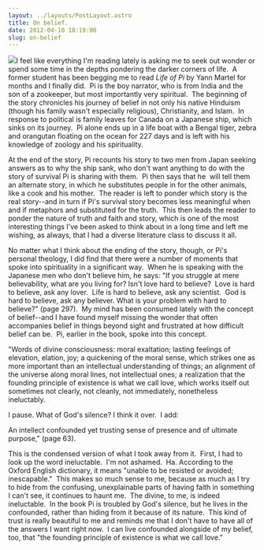 ```yaml
---
layout: ../layouts/PostLayout.astro
title: On belief.
date: 2012-04-10 18:19:00
slug: on-belief
---
```


[![](http://sawiggins.files.wordpress.com/2012/03/lifeofpi.jpg)](http://sawiggins.files.wordpress.com/2012/03/lifeofpi.jpg)I feel like everything I'm reading lately is asking me to seek out wonder or spend some time in the depths pondering the darker corners of life.  A former student has been begging me to read _Life of Pi_ by Yann Martel for months and I finally did.  Pi is the boy narrator, who is from India and the son of a zookeeper, but most importantly very spiritual.  The beginning of the story chronicles his journey of belief in not only his native Hinduism (though his family wasn't especially religious), Christianity, and Islam.  In response to political is family leaves for Canada on a Japanese ship, which sinks on its journey.  Pi alone ends up in a life boat with a Bengal tiger, zebra and orangutan floating on the ocean for 227 days and is left with his knowledge of zoology and his spirituality.  
  
At the end of the story, Pi recounts his story to two men from Japan seeking answers as to why the ship sank, who don't want anything to do with the story of survival Pi is sharing with them.  Pi then says that he  will tell them an alternate story, in which he substitutes people in for the other animals, like a cook and his mother.  The reader is left to ponder which story is the real story--and in turn if Pi's survival story becomes less meaningful when and if metaphors and substituted for the truth.  This then leads the reader to ponder the nature of truth and faith and story, which is one of the most interesting things I've been asked to think about in a long time and left me wishing, as always, that I had a diverse literature class to discuss it all.  
  
No matter what I think about the ending of the story, though, or Pi's personal theology, I did find that there were a number of moments that spoke into spirituality in a significant way.  When he is speaking with the Japanese men who don't believe him, he says: "If you struggle at mere believability, what are you living for? Isn't love hard to believe?  Love is hard to believe, ask any lover.  Life is hard to believe, ask any scientist.  God is hard to believe, ask any believer. What is your problem with hard to believe?" (page 297).  My mind has been consumed lately with the concept of belief--and I have found myself missing the wonder that often accompanies belief in things beyond sight and frustrated at how difficult belief can be.  Pi, earlier in the book, spoke into this concept.  
  

"Words of divine consciousness: moral exaltation; lasting feelings of elevation, elation, joy; a quickening of the moral sense, which strikes one as more important than an intellectual understanding of things; an alignment of the universe along moral lines, not intellectual ones; a realization that the founding principle of existence is what we call love, which works itself out sometimes not clearly, not cleanly, not immediately, nonetheless ineluctably. 

  

I pause. What of God's silence? I think it over.  I add: 

  

An intellect confounded yet trusting sense of presence and of ultimate purpose," (page 63).  
  
This is the condensed version of what I took away from it.  First, I had to look up the word ineluctable.  I'm not ashamed.  Ha. According to the Oxford English dictionary, it means "unable to be resisted or avoided; inescapable."  This makes so much sense to me, because as much as I try to hide from the confusing, unexplainable parts of having faith in something I can't see, it continues to haunt me.  The divine, to me, is indeed ineluctable.  In the book Pi is troubled by God's silence, but he lives in the confounded, rather than hiding from it because of its nature.  This kind of trust is really beautiful to me and reminds me that I don't have to have all of the answers I want right now.  I can live confounded alongside of my belief, too, that "the founding principle of existence is what we call love."